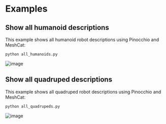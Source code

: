 # Examples

## Show all humanoid descriptions

This example shows all humanoid robot descriptions using Pinocchio and MeshCat:

```
python all_humanoids.py
```

![image](https://github.com/user-attachments/assets/cc3cc4e9-622e-4cc5-b7d1-5a01d22cb827)

## Show all quadruped descriptions

This example shows all quadruped robot descriptions using Pinocchio and MeshCat:

```
python all_quadrupeds.py
```

![image](https://github.com/user-attachments/assets/0de682e5-8b8e-4c9d-856c-386c1aa6214a)
